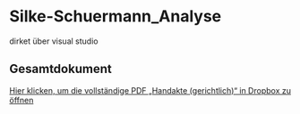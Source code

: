 # Silke-Schuermann_Analyse
dirket über visual studio
## Gesamtdokument

[Hier klicken, um die vollständige PDF „Handakte (gerichtlich)“ in Dropbox zu öffnen](https://www.dropbox.com/scl/fi/obaal6mb9o7g0utrnatl8/20250801_Handakte-nur-gerichtlich.pdf?dl=0)
